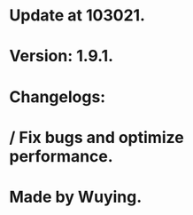 # Update at 103021.
# Version: 1.9.1.
# Changelogs:
# / Fix bugs and optimize performance.
# Made by Wuying.
